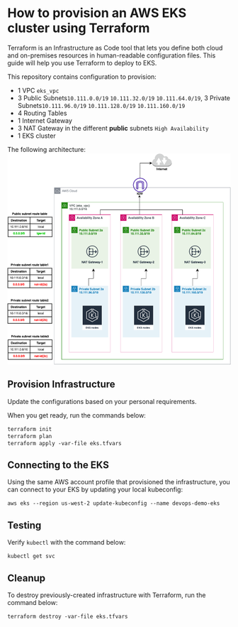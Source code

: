 # How to provision an AWS EKS cluster using Terraform
Terraform is an Infrastructure as Code tool that lets you define both cloud and on-premises resources in human-readable configuration files. This guide will help you use Terraform to deploy to EKS.

This repository contains configuration to provision:
+ 1 VPC `eks_vpc`
+ 3 Public Subnets`10.111.0.0/19` `10.111.32.0/19` `10.111.64.0/19`, 3 Private Subnets`10.111.96.0/19` `10.111.128.0/19` `10.111.160.0/19`
+ 4 Routing Tables
+ 1 Internet Gateway
+ 3 NAT Gateway in the different **public** subnets `High Availability`
+ 1 EKS cluster 

The following architecture:
![alt text](pictures/terraform-provision-eks1.png)

## Provision Infrastructure
Update the configurations based on your personal requirements.

When you get ready, run the commands below:
```
terraform init
terraform plan
terraform apply -var-file eks.tfvars
```

## Connecting to the EKS
Using the same AWS account profile that provisioned the infrastructure, you can connect to your EKS by updating your local kubeconfig:
```
aws eks --region us-west-2 update-kubeconfig --name devops-demo-eks
```

## Testing
Verify `kubectl` with the command below:
```
kubectl get svc
```

## Cleanup
To destroy previously-created infrastructure with Terraform, run the command below:
```
terraform destroy -var-file eks.tfvars
```

